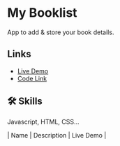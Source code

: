 # My Booklist

App to add & store your book details.

## Links

- [Live Demo](https://3sumu.github.io/VS-Code/AccioJob/HTML/Assignment/My%20Booklist/main.html)
- [Code Link](https://github.com/3Sumu/VS-Code/tree/master/AccioJob/HTML/Assignment/My%20Booklist)

## 🛠 Skills

Javascript, HTML, CSS...

| Name | Description | Live Demo |

